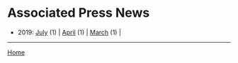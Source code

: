 # Associated Press News

  * 2019: 
      [July](./associated-press-news-2019-07.md) (1) | 
      [April](./associated-press-news-2019-04.md) (1) | 
      [March](./associated-press-news-2019-03.md) (1) | 

----

[Home](../)
